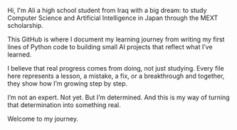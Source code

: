 Hi, I'm Ali a high school student from Iraq with a big dream: to study Computer Science and Artificial Intelligence in Japan through the MEXT scholarship.

This GitHub is where I document my learning journey from writing my first lines of Python code to building small AI projects that reflect what I’ve learned.

I believe that real progress comes from doing, not just studying. Every file here represents a lesson, a mistake, a fix, or a breakthrough and together, they show how I’m growing step by step.

I’m not an expert. Not yet. But I’m determined. And this is my way of turning that determination into something real.

Welcome to my journey.

<!--
**AliMextDev/AliMextDev** is a ✨ _special_ ✨ repository because its `README.md` (this file) appears on your GitHub profile.

Here are some ideas to get you started:

- 🔭 I’m currently working on ...
- 🌱 I’m currently learning ...
- 👯 I’m looking to collaborate on ...
- 🤔 I’m looking for help with ...
- 💬 Ask me about ...
- 📫 How to reach me: ...
- 😄 Pronouns: ...
- ⚡ Fun fact: ...
-->
